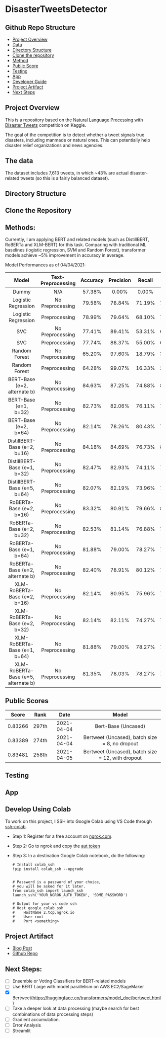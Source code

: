 # DisasterTweetsDetector

## Github Repo Structure

* [Project Overview](https://github.com/hnguyen1174/DisasterTweetsDetector#project-overview)
* [Data](https://github.com/hnguyen1174/DisasterTweetsDetector#project-overview)
* [Directory Structure](https://github.com/hnguyen1174/DisasterTweetsDetector#directory-structure)
* [Clone the repository](https://github.com/hnguyen1174/DisasterTweetsDetector#clone-the-repository)
* [Method](https://github.com/hnguyen1174/DisasterTweetsDetector#clone-the-repository)
* [Public Score](https://github.com/hnguyen1174/DisasterTweetsDetector#clone-the-repository)
* [Testing](https://github.com/hnguyen1174/DisasterTweetsDetector#testing)
* [App](https://github.com/hnguyen1174/DisasterTweetsDetector#app)
* [Developer Guide](https://github.com/hnguyen1174/DisasterTweetsDetector#develop-using-colab)
* [Project Artifact](https://github.com/hnguyen1174/DisasterTweetsDetector#project-artifact)
* [Next Steps](https://github.com/hnguyen1174/DisasterTweetsDetector#project-artifact)

## Project Overview

This is a repository based on the [Natural Language Processing with Disaster Tweets](https://www.kaggle.com/c/nlp-getting-started) competition on Kaggle. 

The goal of the competition is to detect whether a tweet signals true disasters, including manmade or natural ones. This can potentially help disaster relief organizations and news agencies. 

## The data

The dataset includes 7,613 tweets, in which ~43% are actual disaster-related tweets (so this is a fairly balanced dataset).

## Directory Structure

## Clone the Repository

## Methods:

Currently, I am applying BERT and related models (such as DistillBERT, RoBERTa and XLM-BERT) for this task. Comparing with traditional ML baselines (logistic regression, SVM and Random Forest), transformer models achieve ~5% improvement in accuracy in average. 

Model Performances as of 04/04/2021:

|Model|Text-Preprocessing|Accuracy|Precision|Recall|F1|AUC|
|:--:|:--:|:--:|:--:|:--:|:--:|:--:|
|Dummy|N/A|57.38%|0.00%|0.00%|0.00%|50.00%|
|Logistic Regression|No Preprocessing|79.58%|78.84%|71.19%|74.82%|78.50%|
|Logistic Regression|Preprocessing|78.99%|79.64%|68.10%|73.42%|77.59%|
|SVC|No Preprocessing|77.41%|89.41%|53.31%|66.80%|74.31%|
|SVC|Preprocessing|77.74%|88.37%|55.00%|67.81%|74.81%|
|Random Forest|No Preprocessing|65.20%|97.60%|18.79%|31.52%|59.22%|
|Random Forest|Preprocessing|64.28%|99.07%|16.33%|28.04%|58.11%|
|BERT-Base (e=2, alternate b)|No Preprocessing|84.63%|87.25%|74.88%|80.60%|83.38%|
|BERT-Base (e=1, b=32)|No Preprocessing|82.73%|82.06%|76.11%|78.98%|81.88%|
|BERT-Base (e=2, b=64)|No Preprocessing|82.14%|78.26%|80.43%|79.33%|81.92%|
|DistillBERT-Base (e=2, b=16)|No Preprocessing|84.18%|84.69%|76.73%|80.52%|83.22%|
|DistillBERT-Base (e=1, b=32)|No Preprocessing|82.47%|82.93%|74.11%|78.28%|81.39%|
|DistillBERT-Base (e=5, b=64)|No Preprocessing|82.07%|82.19%|73.96%|77.88%|81.03%|
|RoBERTa-Base (e=2, b=16)|No Preprocessing|83.32%|80.91%|79.66%|80.28%|82.85%|
|RoBERTa-Base (e=2, b=32)|No Preprocessing|82.53%|81.14%|76.88%|78.96%|81.81%|
|RoBERTa-Base (e=1, b=64)|No Preprocessing|81.88%|79.00%|78.27%|78.64%|81.41%|
|RoBERTa-Base (e=2, alternate b)|No Preprocessing|82.40%|78.91%|80.12%|79.51%|82.11%|
|XLM-RoBERTa-Base (e=2, b=16)|No Preprocessing|82.14%|80.95%|75.96%|78.38%|81.34%|
|XLM-RoBERTa-Base (e=2, b=32)|No Preprocessing|82.14%|82.11%|74.27%|77.99%|81.13%|
|XLM-RoBERTa-Base (e=1, b=64)|No Preprocessing|81.88%|79.00%|78.27%|78.38%|81.41%|
|XLM-RoBERTa-Base (e=5, alternate b)|No Preprocessing|81.35%|78.03%|78.27%|78.15%|80.96%|

## Public Scores

|Score|Rank|Date|Model|
|:--:|:--:|:--:|:--:|
|0.83266|297th|2021-04-04|Bert-Base (Uncased)|
|0.83389|274th|2021-04-04|Bertweet (Uncased), batch size = 8, no dropout|
|0.83481|258th|2021-04-05|Bertweet (Uncased), batch size = 12, with dropout|

## Testing

## App

## Develop Using Colab

To work on this project, I SSH into Google Colab using VS Code through [ssh-colab](https://pypi.org/project/colab-ssh/). 

* Step 1: Register for a free account on [ngrok.com](ngrok.com).
* Step 2: Go to ngrok and copy the [aut token](https://dashboard.ngrok.com/get-started/your-authtoken)
* Step 3: In a destination Google Colab notebook, do the following:

    ```
    # Install colab_ssh
    !pip install colab_ssh --upgrade


    # Password is a password of your choice,
    # you will be asked for it later.
    from colab_ssh import launch_ssh
    launch_ssh('YOUR_NGROK_AUTH_TOKEN', 'SOME_PASSWORD')

    # Output for your vs code ssh
    # Host google_colab_ssh
	# 	 HostName 2.tcp.ngrok.io
	# 	 User root
	# 	 Port <something>
    ```

## Project Artifact

* [Blog Post](https://garynguyen1174.netlify.app/post/2021-05-26-disaster-tweets-detector-under-construction/)
* [Github Repo](https://github.com/hnguyen1174/DisasterTweetsDetector)

## Next Steps:

* [ ] Ensemble or Voting Classifiers for BERT-related models
* [ ] Use BERT Large with model parallelism on AWS EC2/SageMaker
* [X] Bertweet(https://huggingface.co/transformers/model_doc/bertweet.html)
* [ ] Take a deeper look at data processing (maybe search for best combinations of data processing steps)
* [ ] Gradient accumulation.
* [ ] Error Analysis
* [ ] Streamlit
